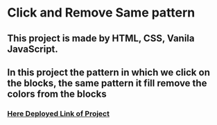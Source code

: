 # Click and Remove Same pattern

## This project is made by HTML, CSS, Vanila JavaScript.

## In this project the pattern in which we click on the blocks, the same pattern it fill remove the colors from the blocks 


 
###  [ Here Deployed Link of Project](https://gregarious-sorbet-1b0a1e.netlify.app/)

